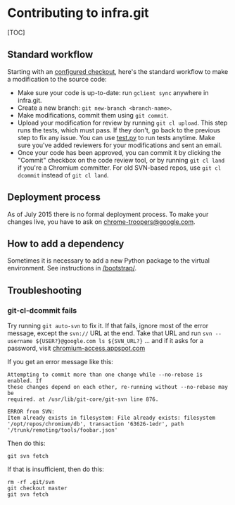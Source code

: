 # Contributing to infra.git

[TOC]

## Standard workflow

Starting with an [configured checkout](source.md), here's the standard workflow
to make a modification to the source code:

*  Make sure your code is up-to-date: run `gclient sync` anywhere in
   infra.git.
*  Create a new branch: `git new-branch <branch-name>`.
*  Make modifications, commit them using `git commit`.
*  Upload your modification for review by running `git cl upload`. This
   step runs the tests, which must pass. If they don't, go back to the
   previous step to fix any issue. You can use [test.py](../test.py) to run
   tests anytime. Make sure you've added reviewers for your modifications and
   sent an email.
*  Once your code has been approved, you can commit it by clicking the
   "Commit" checkbox on the code review tool, or by running
   `git cl land` if you're a Chromium committer.
   For old SVN-based repos, use `git cl dcommit` instead of `git cl land`.

## Deployment process

As of July 2015 there is no formal deployment process. To make your
changes live, you have to ask on chrome-troopers@google.com.

## How to add a dependency

Sometimes it is necessary to add a new Python package to the virtual
environment. See instructions in [/bootstrap/](../bootstrap/README.md).

## Troubleshooting

### git-cl-dcommit fails

Try running `git auto-svn` to fix it.
If that fails, ignore most of the error message, except the `svn://` URL
at the end. Take that URL and run
`svn --username ${USER?}@google.com ls ${SVN_URL?}` ... and if it asks
for a password, visit
[chromium-access.appspot.com](https://chromium-access.appspot.com)

If you get an error message like this:

    Attempting to commit more than one change while --no-rebase is enabled. If
    these changes depend on each other, re-running without --no-rebase may be
    required. at /usr/lib/git-core/git-svn line 876.

    ERROR from SVN:
    Item already exists in filesystem: File already exists: filesystem
    '/opt/repos/chromium/db', transaction '63626-1edr', path
    '/trunk/remoting/tools/foobar.json'

Then do this:

    git svn fetch

If that is insufficient, then do this:

    rm -rf .git/svn
    git checkout master
    git svn fetch
